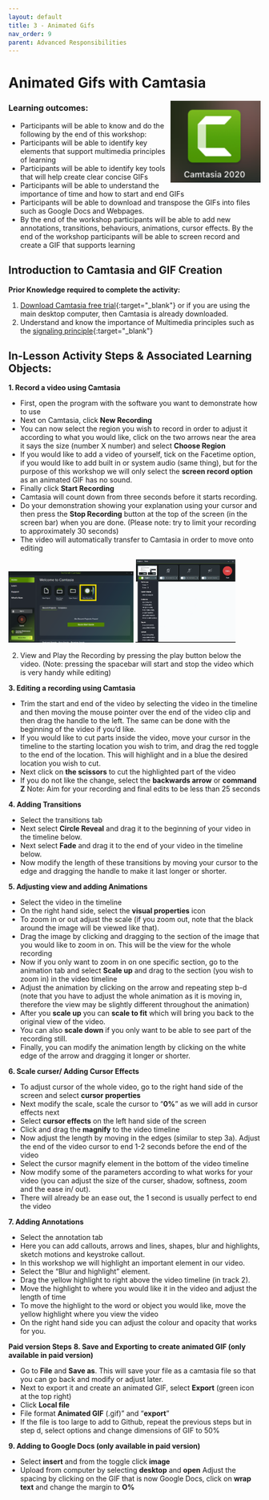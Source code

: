 ```yaml
---
layout: default
title: 3 - Animated Gifs
nav_order: 9
parent: Advanced Responsibilities
---
```


# Animated Gifs with Camtasia
<img src="images/camtasia-logo.png" style="float:right;width:180px;" alt="Camtasia logo">

### Learning outcomes:
- Participants will be able to know and do the following by the end of this workshop:
- Participants will be able to identify key elements that support multimedia principles of learning
- Participants will be able to identify key tools that will help create clear concise GIFs
- Participants will be able to understand the importance of time and how to start and end GIFs
- Participants will be able to download and transpose the GIFs into files such as Google Docs and Webpages.
- By the end of the workshop participants will be able to add new annotations, transitions, behaviours, animations, cursor effects. By the end of the workshop participants will be able to screen record and create a GIF that supports learning 

## Introduction to Camtasia and GIF Creation 
**Prior Knowledge required to complete the activity:**
1. [Download Camtasia free trial](https://www.techsmith.com/video-editor.html){:target="_blank"} or if you are using the main desktop computer, then Camtasia is already downloaded.
2. Understand and know the importance of Multimedia principles such as the [signaling principle](https://www.youtube.com/watch?time_continue=1&v=Xr1kOIFVD9E&feature=emb_logo){:target="_blank"}

## In-Lesson Activity Steps & Associated Learning Objects:
**1. Record a video using Camtasia**
  - First, open the program with the software you want to demonstrate how to use
  - Next on Camtasia, click **New Recording**
  - You can now select the region you wish to record in order to adjust it according to what you would like, click on the two arrows near the area it says the size (number X number) and select **Choose Region**
  - If you would like to add a video of yourself, tick on the Facetime option, if you would like to add built in or system audio (same thing), but for the purpose of this workshop we will only select the **screen record option** as an animated GIF has no sound.
  - Finally click **Start Recording**
  - Camtasia will count down from three seconds before it starts recording.
  - Do your demonstration showing your explanation using your cursor and then press the **Stop Recording** button at the top of the screen (in the screen bar) when you are done. (Please note: try to limit your recording to approximately 30 seconds)
  - The video will automatically transfer to Camtasia in order to move onto editing

<img src="images/recording.png" style="width:250px;" alt="Recording button">
<img src="images/recording-2.png" style="width:200px;" alt="Recording region">

2. View and Play the Recording by pressing the play button below the video. (Note: pressing the spacebar will start and stop the video which is very handy while editing)

**3. Editing a recording using Camtasia**
 - Trim the start and end of the video by selecting the video in the timeline and then moving the mouse pointer over the end of the video clip and then drag the handle to the left. The same can be done with the beginning of the video if you’d like.
 - If you would like to cut parts inside the video, move your cursor in the timeline to the starting location you wish to trim, and drag the red toggle to the end of the location. This will highlight and in a blue the desired location you wish to cut.
 - Next click on **the scissors** to cut the highlighted part of the video
 - If you do not like the change, select the **backwards arrow** or **command Z**
Note: Aim for your recording and final edits to be less than 25 seconds

**4. Adding Transitions**
- Select the transitions tab 
- Next select **Circle Reveal** and drag it to the beginning of your video in the timeline below.
- Next select **Fade** and drag it to the end of your video in the timeline below.
- Now modify the length of these transitions by moving your cursor to the edge and dragging the handle to make it last longer or shorter.

**5. Adjusting view and adding Animations** 
- Select the video in the timeline
- On the right hand side, select the **visual properties** icon
- To zoom in or out adjust the scale (if you zoom out, note that the black around the image will be viewed like that). 
- Drag the image by clicking and dragging to the section of the image that you would like to zoom in on. This will be the view for the whole recording
- Now if you only want to zoom in on one specific section, go to the animation tab and select **Scale up** and drag to the section (you wish to zoom in) in the video timeline
- Adjust the animation by clicking on the arrow and repeating step b-d (note that you have to adjust the whole animation as it is moving in, therefore the view may be slightly different throughout the animation)
- After you **scale up** you can **scale to fit** which will bring you back to the original view of the video.
- You can also **scale down** if you only want to be able to see part of the recording still.
- Finally, you can modify the animation length by clicking on the white edge of the arrow and dragging it longer or shorter. 

**6. Scale curser/ Adding Cursor Effects**
- To adjust cursor of the whole video, go to the right hand side of the screen and select **cursor properties**
- Next modify the scale, scale the cursor to “**0%**” as we will add in cursor effects next
- Select **cursor effects** on the left hand side of the screen
- Click and drag the **magnify**  to the video timeline
- Now adjust the length by moving in the edges (similar to step 3a). Adjust the end of the video cursor to end 1-2 seconds before the end of the video
- Select the cursor magnify element in the bottom of the video timeline
- Now modify some of the parameters according to what works for your video (you can adjust the size of the curser, shadow, softness, zoom and the ease in/ out).
- There will already be an ease out, the 1 second is usually perfect to end the video

**7. Adding Annotations**
- Select the annotation tab
- Here you can add callouts, arrows and lines, shapes, blur and highlights, sketch motions and keystroke callout.
- In this workshop we will highlight an important element in our video.
- Select the “Blur and highlight” element.
- Drag the yellow highlight to right above the video timeline (in track 2).
- Move the highlight to where you would like it in the video and adjust the length of time
- To move the highlight to the word or object you would like, move the yellow highlight where you view the video
- On the right hand side you can adjust the colour and opacity that works for you.

**Paid version Steps**
**8. Save and Exporting to create animated GIF (only available in paid version)**
- Go to **File** and **Save as**. This will save your file as a camtasia file so that you can go back and modify or adjust later.
- Next to export it and create an animated GIF, select **Export** (green icon at the top right)
- Click **Local file**
- File format **Animated GIF** (.gif)” and “**export**”
- If the file is too large to add to Github, repeat the previous steps but in step d, select options and change dimensions of GIF to 50%

**9. Adding to Google Docs (only available in paid version)**
- Select **insert** and from the toggle click **image**
- Upload from computer by selecting **desktop** and **open**
Adjust the spacing by clicking on the GIF that is now Google Docs, click on **wrap text** and change the margin to **O%**
